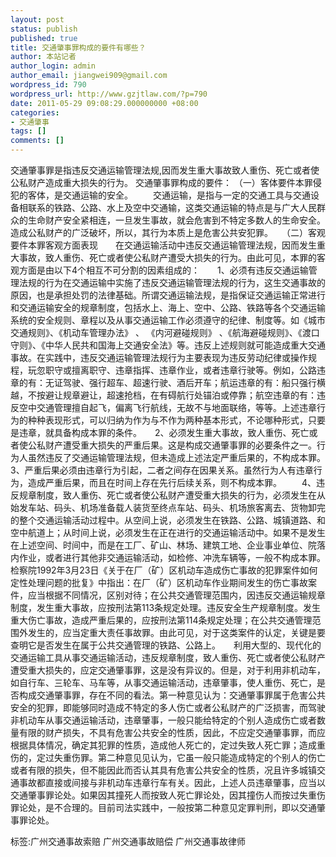 ```yaml
---
layout: post
status: publish
published: true
title: 交通肇事罪构成的要件有哪些？
author: 本站记者
author_login: admin
author_email: jiangwei909@gmail.com
wordpress_id: 790
wordpress_url: http://www.gzjtlaw.com/?p=790
date: 2011-05-29 09:08:29.000000000 +08:00
categories:
- 交通肇事
tags: []
comments: []
---
```

 交通肇事罪是指违反交通运输管理法规,因而发生重大事故致人重伤、死亡或者使公私财产造成重大损失的行为。 交通肇事罪构成的要件： （一）客体要件本罪侵犯的客体，是交通运输的安全。 　　交通运输，是指与一定的交通工具与交通设备相联系的铁路、公路、水上及空中交通输，这类交通运输的特点是与广大人民群众的生命财产安全紧相连，一旦发生事故，就会危害到不特定多数人的生命安全。造成公私财产的广泛破坏，所以，其行为本质上是危害公共安犯罪。　　（二）客观要件本罪客观方面表现　　在交通运输活动中违反交通运输管理法规，因而发生重大事故，致人重伤、死亡或者使公私财产遭受大损失的行为。由此可见，本罪的客观方面是由以下4个相互不可分割的因素组成的：　　1、必须有违反交通运输管理法规的行为在交通运输中实施了违反交通运输管理法规的行为，这生交通事故的原因，也是承担处罚的法律基础。所谓交通运输法规，是指保证交通运输正常进行和交通运输安全的规章制度，包括水上、海上、空中、公路、铁路等各个交通运输系统的安全规则、章程以及从事交通运输工作必须遵守的纪律、制度等。如《城市交通规则》、《机动车管理办法》 、 《内河避碰规则》 、《航海避碰规则》、《渡口守则》、《中华人民共和国海上交通安全法》等。违反上述规则就可能造成重大交通事故。在实践中，违反交通运输管理法规行为主要表现为违反劳动纪律或操作规程，玩忽职守或擅离职守、违章指挥、违章作业，或者违章行驶等。例如，公路违章的有：无证驾驶、强行超车、超速行驶、酒后开车；航运违章的有：船只强行横越，不按避让规章避让，超速抢档，在有碍航行处锚泊或停靠；航空违章的有：违反空中交通管理擅自起飞，偏离飞行航线，无故不与地面联络，等等。上述违章行为的种种表现形式，可以归纳为作为与不作为两种基本形式，不论哪种形式，只要是违章，就具备构成本罪的条件。　　2、必须发生重大事故，致人重伤、死亡或者使公私财产遭受重大损失的严重后果。这是构成交通肇事罪的必要条件之一。行为人虽然违反了交通运输管理法规，但未造成上述法定严重后果的，不构成本罪。　　3、严重后果必须由违章行为引起，二者之间存在因果关系。虽然行为人有违章行为，造成严重后果，而且在时间上存在先行后续关系，则不构成本罪。 　　4、违反规章制度，致人重伤、死亡或者使公私财产遭受重大损失的行为，必须发生在从始发车站、码头、机场准备载人装货至终点车站、码头、机场旅客离去、货物卸完的整个交通运输活动过程中。从空间上说，必须发生在铁路、公路、城镇道路、和空中航道上；从时间上说，必须发生在正在进行的交通运输活动中。如果不是发生在上述空间、时间中，而是在工厂、矿山、林场、建筑工地、企业事业单位、院落内作业，或者进行其他非交通运输活动，如检修、冲洗车辆等，一般不构成本罪。检察院1992年3月23日《关于在厂（矿）区机动车造成伤亡事故的犯罪案件如何定性处理问题的批复》中指出：在厂（矿）区机动车作业期间发生的伤亡事故案件，应当根据不同情况，区别对待；在公共交通管理范围内，因违反交通运输规章制度，发生重大事故，应按刑法第113条规定处理。违反安全生产规章制度。发生重大伤亡事故，造成严重后果的，应按刑法第114条规定处理；在公共交通管理范围外发生的，应当定重大责任事故罪。由此可见，对于这类案件的认定，关键是要查明它是否发生在属于公共交通管理的铁路、公路上。　　利用大型的、现代化的交通运输工具从事交通运输活动，违反规章制度，致人重伤、死亡或者使公私财产遭受重大损失的，应定交通肇事罪，这是没有异议的。但是，对于利用非机动车，如自行车、三轮车、马车等，从事交通运输活动，违章肇事，使人重伤、死亡，是否构成交通肇事罪，存在不同的看法。第一种意见认为：交通肇事罪属于危害公共安全的犯罪，即能够同时造成不特定的多人伤亡或者公私财产的广泛损害，而驾驶非机动车从事交通运输活动，违章肇事，一般只能给特定的个别人造成伤亡或者数量有限的财产损失，不具有危害公共安全的性质，因此，不应定交通肇事罪，而应根据具体情况，确定其犯罪的性质，造成他人死亡的，定过失致人死亡罪；造成重伤的，定过失重伤罪。第二种意见见认为，它虽一般只能造成特定的个别人的伤亡或者有限的损失，但不能因此而否认其具有危害公共安全的性质，况且许多城镇交通事故都直接或间接与非机动车违章行车有关。因此，上述人员违章肇事，应当以交通肇事罪论处。如果因其撞死人而按致人死亡罪论处，因其撞伤人而按过失重伤罪论处，是不合理的。目前司法实践中，一般按第二种意见定罪判刑，即以交通肇事罪论处。标签:广州交通事故索赔 广州交通事故赔偿 广州交通事故律师
